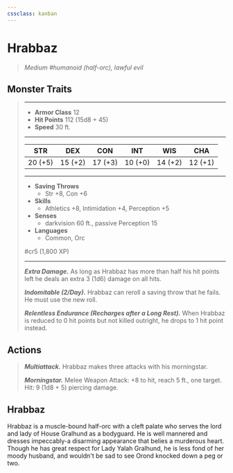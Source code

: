```yaml
---
cssclass: kanban
---
```


# Hrabbaz
>*Medium #humanoid (half-orc), lawful evil*
## Monster Traits
>___
>- **Armor Class** 12
>- **Hit Points** 112 (15d8 + 45)
>- **Speed** 30 ft.
>___
>|STR|DEX|CON|INT|WIS|CHA|
>|:---:|:---:|:---:|:---:|:---:|:---:|
>|20 (+5)|15 (+2)|17 (+3)|10 (+0)|14 (+2)|12 (+1)|
>___
>- **Saving Throws**
>	 - Str +8, Con +6
>- **Skills**
>	 - Athletics +8, Intimidation +4, Perception +5
>- **Senses**
>	 - darkvision 60 ft., passive Perception 15
>- **Languages**
>	 - Common, Orc
>
> #cr5 (1,800 XP)
>___
>***Extra Damage.*** As long as Hrabbaz has more than half his hit points left he deals an extra 3 (1d6) damage on all hits.  
>
>***Indomitable (2/Day).*** Hrabbaz can reroll a saving throw that he fails. He must use the new roll.  
>
>***Relentless Endurance (Recharges after a Long Rest).*** When Hrabbaz is reduced to 0 hit points but not killed outright, he drops to 1 hit point instead.  
>
## Actions
>***Multiattack.*** Hrabbaz makes three attacks with his morningstar.  
>
>***Morningstar.*** Melee Weapon Attack: +8 to hit, reach 5 ft., one target. Hit: 9 (1d8 + 5) piercing damage.
## Hrabbaz
Hrabbaz is a muscle-bound half-orc with a cleft palate who serves the lord and lady of House Gralhund as a bodyguard. He is well mannered and dresses impeccably-a disarming appearance that belies a murderous heart. Though he has great respect for Lady Yalah Gralhund, he is less fond of her moody husband, and wouldn't be sad to see Orond knocked down a peg or two.